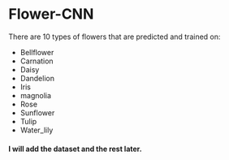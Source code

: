 # Flower-CNN

There are 10 types of flowers that are predicted and trained on:

- Bellflower
- Carnation
- Daisy
- Dandelion
- Iris
- magnolia
- Rose
- Sunflower
- Tulip
- Water_lily

#### I will add the dataset and the rest later.
